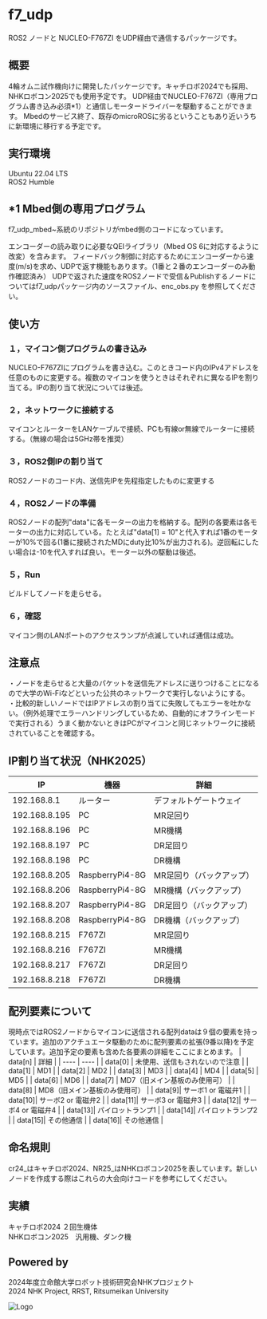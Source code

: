# f7_udp
ROS2 ノードと NUCLEO-F767ZI をUDP経由で通信するパッケージです。  

## 概要 
4輪オムニ試作機向けに開発したパッケージです。キャチロボ2024でも採用、NHKロボコン2025でも使用予定です。
UDP経由でNUCLEO-F767ZI（専用プログラム書き込み必須*1）と通信しモータードライバーを駆動することができます。
Mbedのサービス終了、既存のmicroROSに劣るということもあり近いうちに新環境に移行する予定です。  

## 実行環境 
Ubuntu 22.04 LTS  
ROS2 Humble

## *1 Mbed側の専用プログラム 
f7_udp_mbed~系統のリポジトリがmbed側のコードになっています。

エンコーダーの読み取りに必要なQEIライブラリ（Mbed OS 6に対応するように改変）を含みます。
フィードバック制御に対応するためにエンコーダーから速度(m/s)を求め、UDPで返す機能もあります。（1番と２番のエンコーダーのみ動作確認済み）
UDPで返された速度をROS2ノードで受信＆Publishするノードについてはf7_udpパッケージ内のソースファイル、enc_obs.py を参照してください。

## 使い方
### １，マイコン側プログラムの書き込み
NUCLEO-F767ZIにプログラムを書き込む。このときコード内のIPv4アドレスを任意のものに変更する。複数のマイコンを使うときはそれぞれに異なるIPを割り当てる。IPの割り当て状況については後述。
### ２，ネットワークに接続する
マイコンとルーターをLANケーブルで接続、PCも有線or無線でルーターに接続する。（無線の場合は5GHz帯を推奨）  
### ３，ROS2側IPの割り当て
ROS2ノードのコード内、送信先IPを先程指定したものに変更する  
### ４，ROS2ノードの準備
ROS2ノードの配列"data"に各モーターの出力を格納する。配列の各要素は各モーターの出力に対応している。たとえば"data[1] = 10"と代入すれば1番のモーターが10%で回る(1番に接続されたMDにduty比10%が出力される)。逆回転にしたい場合は-10を代入すれば良い。モーター以外の駆動は後述。
### ５，Run
ビルドしてノードを走らせる。  
### ６，確認
マイコン側のLANポートのアクセスランプが点滅していれば通信は成功。

## 注意点
・ノードを走らせると大量のパケットを送信先アドレスに送りつけることになるので大学のWi-Fiなどといった公共のネットワークで実行しないようにする。  
・比較的新しいノードではIPアドレスの割り当てに失敗してもエラーを吐かない。（例外処理でエラーハンドリングしているため、自動的にオフラインモードで実行される）うまく動かないときはPCがマイコンと同じネットワークに接続されていることを確認する。　　

## IP割り当て状況（NHK2025）

| IP | 機器 | 詳細 |
| ---- | ---- | ---- |
| 192.168.8.1 | ルーター | デフォルトゲートウェイ |
| 192.168.8.195 | PC | MR足回り |  
| 192.168.8.196 | PC | MR機構 |
| 192.168.8.197 | PC | DR足回り |
| 192.168.8.198 | PC | DR機構 |
| 192.168.8.205 | RaspberryPi4-8G | MR足回り（バックアップ） | 
| 192.168.8.206 | RaspberryPi4-8G | MR機構（バックアップ） |
| 192.168.8.207 | RaspberryPi4-8G | DR足回り（バックアップ） | 
| 192.168.8.208 | RaspberryPi4-8G | DR機構（バックアップ） |
| 192.168.8.215 | F767ZI | MR足回り |
| 192.168.8.216 | F767ZI | MR機構 |
| 192.168.8.217 | F767ZI | DR足回り |
| 192.168.8.218 | F767ZI | DR機構 |

## 配列要素について
現時点ではROS2ノードからマイコンに送信される配列dataは９個の要素を持っています。追加のアクチュエータ駆動のために配列要素の拡張(9番以降)を予定しています。追加予定の要素も含めた各要素の詳細をここにまとめます。
| data[n] | 詳細 |
| ---- | ---- |
| data[0] | 未使用、送信もされないので注意 |
| data[1] | MD1 |
| data[2] | MD2 |
| data[3] | MD3 |
| data[4] | MD4 |
| data[5] | MD5 |
| data[6] | MD6 |
| data[7] | MD7（旧メイン基板のみ使用可） |
| data[8] | MD8（旧メイン基板のみ使用可） |
| data[9]| サーボ1 or 電磁弁1 |
| data[10]| サーボ2 or 電磁弁2 |
| data[11]| サーボ3 or 電磁弁3 |
| data[12]| サーボ4 or 電磁弁4 |
| data[13]| パイロットランプ1 |
| data[14]| パイロットランプ2 |
| data[15]| その他通信 |
| data[16]| その他通信 |


## 命名規則
cr24_はキャチロボ2024、NR25_はNHKロボコン2025を表しています。新しいノードを作成する際はこれらの大会向けコードを参考にしてください。

## 実績
キャチロボ2024 ２回生機体  
NHKロボコン2025　汎用機、ダンク機

## Powered by
2024年度立命館大学ロボット技術研究会NHKプロジェクト  
2024 NHK Project, RRST, Ritsumeikan University 

![Logo](https://www.rrst.jp/img/logo.png)